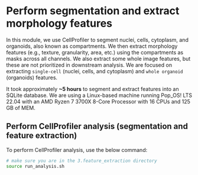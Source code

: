 # Perform segmentation and extract morphology features

In this module, we use CellProfiler to segment nuclei, cells, cytoplasm, and organoids, also known as compartments.
We then extract morphology features (e.g., texture, granularity, area, etc.) using the compartments as masks across all channels.
We also extract some whole image features, but these are not prioritized in downstream analysis.
We are focused on extracting `single-cell` (nuclei, cells, and cytoplasm) and `whole organoid` (organoids) features.

It took approximately **~5 hours** to segment and extract features into an SQLite database.
We are using a Linux-based machine running Pop_OS! LTS 22.04 with an AMD Ryzen 7 3700X 8-Core Processor with 16 CPUs and 125 GB of MEM.

## Perform CellProfiler analysis (segmentation and feature extraction)

To perform CellProfiler analysis, use the below command:

```bash
# make sure you are in the 3.feature_extraction directory
source run_analysis.sh
```
